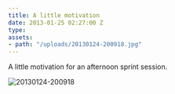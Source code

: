 ```yaml
---
title: A little motivation
date: 2013-01-25 02:27:00 Z
type: 
assets:
- path: "/uploads/20130124-200918.jpg"
---
```


A little motivation for an afternoon sprint session. 

![20130124-200918](/uploads/20130124-200918.jpg)
